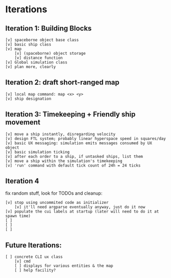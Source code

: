 Iterations
==========

## Iteration 1: Building Blocks
```
[v] spaceborne object base class
[v] basic ship class
[v] map
    [v] (spaceborne) object storage
    [v] distance function
[v] Global simulation class
[v] plan more, clearly
```

## Iteration 2: draft short-ranged map
```
[v] local map command: map <x> <y>
[v] ship designation
```

## Iteration 3: Timekeeping + Friendly ship movement
```
[v] move a ship instantly, disregarding velocity
[v] design FTL system; probably linear hyperspace speed in squares/day
[v] basic UX messaging: simulation emits messages consumed by UX object
[v] basic simulation ticking
[v] after each order to a ship, if untasked ships, list them
[v] move a ship within the simulation's timekeeping
[v] 'run' command with default tick count of 24h = 24 ticks
```

## Iteration 4
fix random stuff, look for TODOs and cleanup:
```
[v] stop using uncommited code as initializer
    [v] it'll need argparse eventually anyway, just do it now
[v] populate the cui labels at startup (later will need to do it at spawn time)
[ ]
[ ]
[ ]
```

## Future Iterations:
```
[ ] concrete CLI ux class
    [v] cmd
    [ ] displays for various entities & the map
    [ ] help facility?
```
